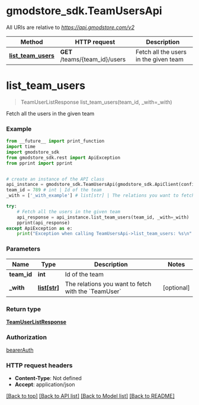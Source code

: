 # gmodstore_sdk.TeamUsersApi

All URIs are relative to *https://api.gmodstore.com/v2*

Method | HTTP request | Description
------------- | ------------- | -------------
[**list_team_users**](TeamUsersApi.md#list_team_users) | **GET** /teams/{team_id}/users | Fetch all the users in the given team

# **list_team_users**
> TeamUserListResponse list_team_users(team_id, _with=_with)

Fetch all the users in the given team

### Example
```python
from __future__ import print_function
import time
import gmodstore_sdk
from gmodstore_sdk.rest import ApiException
from pprint import pprint


# create an instance of the API class
api_instance = gmodstore_sdk.TeamUsersApi(gmodstore_sdk.ApiClient(configuration))
team_id = 789 # int | Id of the team
_with = ['_with_example'] # list[str] | The relations you want to fetch with the `TeamUser` (optional)

try:
    # Fetch all the users in the given team
    api_response = api_instance.list_team_users(team_id, _with=_with)
    pprint(api_response)
except ApiException as e:
    print("Exception when calling TeamUsersApi->list_team_users: %s\n" % e)
```

### Parameters

Name | Type | Description  | Notes
------------- | ------------- | ------------- | -------------
 **team_id** | **int**| Id of the team | 
 **_with** | [**list[str]**](str.md)| The relations you want to fetch with the &#x60;TeamUser&#x60; | [optional] 

### Return type

[**TeamUserListResponse**](TeamUserListResponse.md)

### Authorization

[bearerAuth](../README.md#bearerAuth)

### HTTP request headers

 - **Content-Type**: Not defined
 - **Accept**: application/json

[[Back to top]](#) [[Back to API list]](../README.md#documentation-for-api-endpoints) [[Back to Model list]](../README.md#documentation-for-models) [[Back to README]](../README.md)

